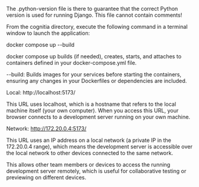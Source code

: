 The .python-version file is there to guarantee that the
correct Python version is used for running Django.
This file cannot contain comments!


From the cognitia directory, execute the following command
in a terminal window to launch the application:

docker compose up --build

docker compose up builds (if needed), creates, starts,
and attaches to containers defined in your docker-compose.yml
file.

--build:
Builds images for your services before starting the
containers, ensuring any changes in your Dockerfiles
or dependencies are included.

Local:
http://localhost:5173/

This URL uses localhost, which is a hostname that
refers to the local machine itself (your own
computer). When you access this URL, your browser
connects to a development server running on your
own machine.

Network:
http://172.20.0.4:5173/

This URL uses an IP address on a local network (a
private IP in the 172.20.0.4 range), which means
the development server is accessible over the local
network to other devices connected to the same network.

This allows other team members or devices to access
the running development server remotely, which is
useful for collaborative testing or previewing on
different devices.
